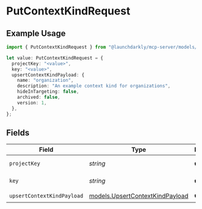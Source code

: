 # PutContextKindRequest

## Example Usage

```typescript
import { PutContextKindRequest } from "@launchdarkly/mcp-server/models/operations";

let value: PutContextKindRequest = {
  projectKey: "<value>",
  key: "<value>",
  upsertContextKindPayload: {
    name: "organization",
    description: "An example context kind for organizations",
    hideInTargeting: false,
    archived: false,
    version: 1,
  },
};
```

## Fields

| Field                                                                       | Type                                                                        | Required                                                                    | Description                                                                 |
| --------------------------------------------------------------------------- | --------------------------------------------------------------------------- | --------------------------------------------------------------------------- | --------------------------------------------------------------------------- |
| `projectKey`                                                                | *string*                                                                    | :heavy_check_mark:                                                          | The project key                                                             |
| `key`                                                                       | *string*                                                                    | :heavy_check_mark:                                                          | The context kind key                                                        |
| `upsertContextKindPayload`                                                  | [models.UpsertContextKindPayload](../../models/upsertcontextkindpayload.md) | :heavy_check_mark:                                                          | N/A                                                                         |
